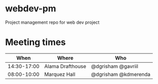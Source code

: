 # webdev-pm

Project management repo for web dev project

# Meeting times

| When        | Where            | Who            |
| ----------- | ---------------- | -------------- |
| 14:30-17:00 | Alama Drafthouse | @dgrisham @gavriil |
| 08:00-10:00 | Marquez Hall     | @dgrisham @kdmerenda   |

